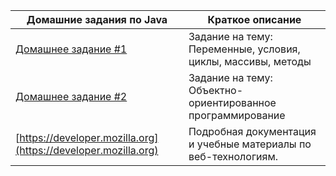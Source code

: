 | Домашние задания по Java                                              | Краткое описание                                                      |
|---------------------------------------------------------------|-----------------------------------------------------------------------|
| [Домашнее задание #1](https://github.com/pmirov/HomeWork_1)                      | Задание на тему: Переменные, условия, циклы, массивы, методы |
| [Домашнее задание #2](https://github.com/pmirov/HomeWork2)        | Задание на тему: Объектно-ориентированное программирование |
| [https://developer.mozilla.org](https://developer.mozilla.org)  | Подробная документация и учебные материалы по веб-технологиям.         |

